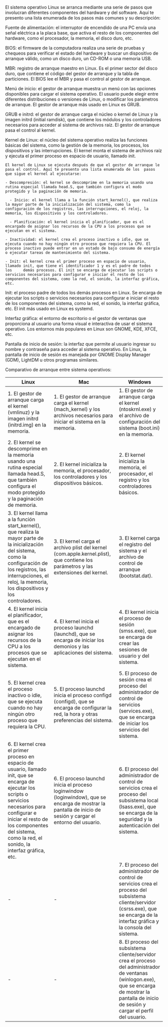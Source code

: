 El sistema operativo Linux se arranca mediante una serie de pasos que involucran diferentes componentes del hardware y del software. Aquí te presento una lista enumerada de los pasos más comunes y su descripción:

Fuente de alimentación: el interruptor de encendido de una PC envía una señal eléctrica a la placa base, que activa el resto de los componentes del hardware, como el procesador, la memoria, el disco duro, etc.

BIOS: el firmware de la computadora realiza una serie de pruebas y chequeos para verificar el estado del hardware y buscar un dispositivo de arranque válido, como un disco duro, un CD-ROM o una memoria USB.

MBR: registro de arranque maestro en Linux. Es el primer sector del disco duro, que contiene el código del gestor de arranque y la tabla de particiones. El BIOS lee el MBR y pasa el control al gestor de arranque.

Menú de inicio: el gestor de arranque muestra un menú con las opciones disponibles para cargar el sistema operativo. El usuario puede elegir entre diferentes distribuciones o versiones de Linux, o modificar los parámetros de arranque. El gestor de arranque más usado en Linux es GRUB.

GRUB e initrd: el gestor de arranque carga el núcleo o kernel de Linux y la imagen initrd (initial ramdisk), que contiene los módulos y los controladores necesarios para acceder al sistema de archivos raíz. El gestor de arranque pasa el control al kernel.


Kernel de Linux: el núcleo del sistema operativo realiza las funciones básicas del sistema, como la gestión de la memoria, los procesos, los dispositivos y las interrupciones. El kernel monta el sistema de archivos raíz y ejecuta el primer proceso en espacio de usuario, llamado init.


	El kernel de Linux se ejecuta después de que el gestor de arranque le pasa el control. Aquí te presento una lista enumerada de los 	pasos que sigue el kernel al ejecutarse:

	- Descompresión: el kernel se descomprime en la memoria usando una rutina especial llamada head.S, que también configura el modo 	protegido y la paginación de memoria.
	
      - Inicio: el kernel llama a la función start_kernel(), que realiza la mayor parte de la inicialización del sistema, como la 	configuración de los registros, las interrupciones, el reloj, la memoria, los dispositivos y los controladores.
	
      - Planificación: el kernel inicia el planificador, que es el encargado de asignar los recursos de la CPU a los procesos que se 	ejecutan en el sistema.
	
	- Inactividad: el kernel crea el proceso inactivo o idle, que se ejecuta cuando no hay ningún otro proceso que requiera la CPU. El 	proceso inactivo puede entrar en un estado de bajo consumo de energía o ejecutar tareas de mantenimiento del sistema.
	
	- Init: el kernel crea el primer proceso en espacio de usuario, llamado init, que tiene el identificador 1 y es el padre de todos 	los 	demás procesos. El init se encarga de ejecutar los scripts o servicios necesarios para configurar e iniciar el resto de los 	componentes del sistema, como la red, el sonido, la interfaz gráfica, etc.


Init: el proceso padre de todos los demás procesos en Linux. Se encarga de ejecutar los scripts o servicios necesarios para configurar e iniciar el resto de los componentes del sistema, como la red, el sonido, la interfaz gráfica, etc. El init más usado en Linux es systemd.

Interfaz gráfica: el entorno de escritorio o el gestor de ventanas que proporciona al usuario una forma visual e interactiva de usar el sistema operativo. Los entornos más populares en Linux son GNOME, KDE, XFCE, etc.

Pantalla de inicio de sesión: la interfaz que permite al usuario ingresar su nombre y contraseña para acceder al sistema operativo. En Linux, la pantalla de inicio de sesión es manejada por GNOME Display Manager (GDM), LightDM u otros programas similares.



Comparativo de arranque entre sistema operativos:


| Linux | Mac | Windows |
| ----- | --- | ------- |
| 1. El gestor de arranque carga el kernel (vmlinuz) y la imagen initrd (initrd.img) en la memoria. | 1. El gestor de arranque carga el kernel (mach_kernel) y los archivos necesarios para iniciar el sistema en la memoria. | 1. El gestor de arranque carga el kernel (ntoskrnl.exe) y el archivo de configuración del sistema (boot.ini) en la memoria. |
| 2. El kernel se descomprime en la memoria usando una rutina especial llamada head.S, que también configura el modo protegido y la paginación de memoria. | 2. El kernel inicializa la memoria, el procesador, los controladores y los dispositivos básicos. | 2. El kernel inicializa la memoria, el procesador, el registro y los controladores básicos. |
| 3. El kernel llama a la función start_kernel(), que realiza la mayor parte de la inicialización del sistema, como la configuración de los registros, las interrupciones, el reloj, la memoria, los dispositivos y los controladores. | 3. El kernel carga el archivo plist del kernel (com.apple.kernel.plist), que contiene los parámetros y las extensiones del kernel. | 3. El kernel carga el registro del sistema y el archivo de control de arranque (bootstat.dat). |
| 4. El kernel inicia el planificador, que es el encargado de asignar los recursos de la CPU a los procesos que se ejecutan en el sistema. | 4. El kernel inicia el proceso launchd (launchd), que se encarga de iniciar los demonios y las aplicaciones del sistema. | 4. El kernel inicia el proceso de sesión (smss.exe), que se encarga de crear las sesiones de usuario y del sistema. |
| 5. El kernel crea el proceso inactivo o idle, que se ejecuta cuando no hay ningún otro proceso que requiera la CPU. | 5. El proceso launchd inicia el proceso configd (configd), que se encarga de configurar la red, la hora y otras preferencias del sistema. | 5. El proceso de sesión crea el proceso del administrador de control de servicios (services.exe), que se encarga de iniciar los servicios del sistema. |
| 6. El kernel crea el primer proceso en espacio de usuario, llamado init, que se encarga de ejecutar los scripts o servicios necesarios para configurar e iniciar el resto de los componentes del sistema, como la red, el sonido, la interfaz gráfica, etc. | 6. El proceso launchd inicia el proceso loginwindow (loginwindow), que se encarga de mostrar la pantalla de inicio de sesión y cargar el entorno del usuario. | 6. El proceso del administrador de control de servicios crea el proceso del subsistema local (lsass.exe), que se encarga de la seguridad y la autenticación del sistema. |
| - | - | 7. El proceso del administrador de control de servicios crea el proceso del subsistema cliente/servidor (csrss.exe), que se encarga de la interfaz gráfica y la consola del sistema. |
| - | - | 8. El proceso del subsistema cliente/servidor crea el proceso del administrador de ventanas (winlogon.exe), que se encarga de mostrar la pantalla de inicio de sesión y cargar el perfil del usuario. |


